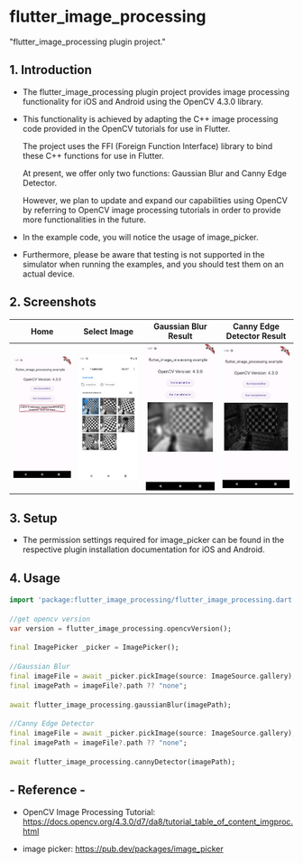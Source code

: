 # flutter_image_processing

"flutter_image_processing plugin project."

## 1. Introduction

* The flutter_image_processing plugin project provides image processing functionality for iOS and Android using the OpenCV 4.3.0 library.


* This functionality is achieved by adapting the C++ image processing code provided in the OpenCV tutorials for use in Flutter.

  The project uses the FFI (Foreign Function Interface) library to bind these C++ functions for use in Flutter.

  At present, we offer only two functions: Gaussian Blur and Canny Edge Detector. 

  However, we plan to update and expand our capabilities using OpenCV by referring to OpenCV image processing tutorials in order to provide more functionalities in the future.


* In the example code, you will notice the usage of image_picker.


* Furthermore, please be aware that testing is not supported in the simulator when running the examples, and you should test them on an actual device.


## 2. Screenshots


| Home                            | Select Image                                    | Gaussian Blur Result                                           | Canny Edge Detector Result                                        |
|---------------------------------|-------------------------------------------------|----------------------------------------------------------------|-------------------------------------------------------------------|
| ![Home](ScreenShots/1_Home.png) | ![Select Image](ScreenShots/2_Select_Image.png) | ![Gaussian Blur Result](ScreenShots/3_GaussianBlur_Result.png) | ![Canny Edge Detector Result](ScreenShots/4_CannyEdge_Result.png) |



## 3. Setup

* The permission settings required for image_picker can be found in the respective plugin installation documentation for iOS and Android.

## 4. Usage
```dart
import 'package:flutter_image_processing/flutter_image_processing.dart' as flutter_image_processing;

//get opencv version
var version = flutter_image_processing.opencvVersion();

final ImagePicker _picker = ImagePicker();

//Gaussian Blur
final imageFile = await _picker.pickImage(source: ImageSource.gallery);
final imagePath = imageFile?.path ?? "none";

await flutter_image_processing.gaussianBlur(imagePath);

//Canny Edge Detector
final imageFile = await _picker.pickImage(source: ImageSource.gallery);
final imagePath = imageFile?.path ?? "none";

await flutter_image_processing.cannyDetector(imagePath);

```

## - Reference -

* OpenCV Image Processing Tutorial: https://docs.opencv.org/4.3.0/d7/da8/tutorial_table_of_content_imgproc.html


* image picker: https://pub.dev/packages/image_picker


